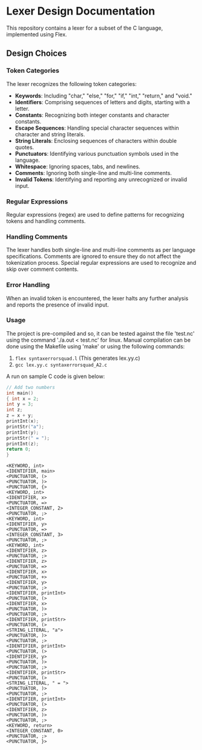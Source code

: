# Lexer Design Documentation

This repository contains a lexer for a subset of the C language, implemented using Flex.

## Design Choices

### Token Categories
The lexer recognizes the following token categories:

- **Keywords**: Including "char," "else," "for," "if," "int," "return," and "void."
- **Identifiers**: Comprising sequences of letters and digits, starting with a letter.
- **Constants**: Recognizing both integer constants and character constants.
- **Escape Sequences**: Handling special character sequences within character and string literals.
- **String Literals**: Enclosing sequences of characters within double quotes.
- **Punctuators**: Identifying various punctuation symbols used in the language.
- **Whitespace**: Ignoring spaces, tabs, and newlines.
- **Comments**: Ignoring both single-line and multi-line comments.
- **Invalid Tokens**: Identifying and reporting any unrecognized or invalid input.

### Regular Expressions
Regular expressions (regex) are used to define patterns for recognizing tokens and handling comments. 

### Handling Comments
The lexer handles both single-line and multi-line comments as per language specifications. Comments are ignored to ensure they do not affect the tokenization process. Special regular expressions are used to recognize and skip over comment contents.

### Error Handling
When an invalid token is encountered, the lexer halts any further analysis and reports the presence of invalid input.


### Usage
The project is pre-compiled and so, it can be tested against the file 'test.nc' using the command './a.out < test.nc' for linux. Manual compilation can be done using the Makefile using 'make' or using the following commands:

1. `flex syntaxerrorsquad.l` (This generates lex.yy.c)
2. `gcc lex.yy.c syntaxerrorsquad_A2.c`

A run on sample C code is given below:

```c
// Add two numbers 
int main() 
{ int x = 2; 
int y = 3; 
int z; 
z = x + y; 
printInt(x); 
printStr("a"); 
printInt(y); 
printStr(" = ");    
printInt(z); 
return 0;
}
```

```
<KEYWORD, int>
<IDENTIFIER, main>
<PUNCTUATOR, (>
<PUNCTUATOR, )>
<PUNCTUATOR, {>
<KEYWORD, int>
<IDENTIFIER, x>
<PUNCTUATOR, =>
<INTEGER_CONSTANT, 2>
<PUNCTUATOR, ;>
<KEYWORD, int>
<IDENTIFIER, y>
<PUNCTUATOR, =>
<INTEGER_CONSTANT, 3>
<PUNCTUATOR, ;>
<KEYWORD, int>
<IDENTIFIER, z>
<PUNCTUATOR, ;>
<IDENTIFIER, z>
<PUNCTUATOR, =>
<IDENTIFIER, x>
<PUNCTUATOR, +>
<IDENTIFIER, y>
<PUNCTUATOR, ;>
<IDENTIFIER, printInt>
<PUNCTUATOR, (>
<IDENTIFIER, x>
<PUNCTUATOR, )>
<PUNCTUATOR, ;>
<IDENTIFIER, printStr>
<PUNCTUATOR, (>
<STRING_LITERAL, "a">
<PUNCTUATOR, )>
<PUNCTUATOR, ;>
<IDENTIFIER, printInt>
<PUNCTUATOR, (>
<IDENTIFIER, y>
<PUNCTUATOR, )>
<PUNCTUATOR, ;>
<IDENTIFIER, printStr>
<PUNCTUATOR, (>
<STRING_LITERAL, " = ">
<PUNCTUATOR, )>
<PUNCTUATOR, ;>
<IDENTIFIER, printInt>
<PUNCTUATOR, (>
<IDENTIFIER, z>
<PUNCTUATOR, )>
<PUNCTUATOR, ;>
<KEYWORD, return>
<INTEGER_CONSTANT, 0>
<PUNCTUATOR, ;>
<PUNCTUATOR, }>
```